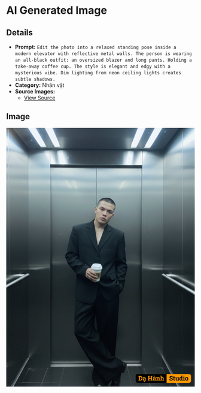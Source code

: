 # AI Generated Image

## Details
- **Prompt:** `Edit the photo into a relaxed standing pose inside a modern elevator with reflective metal walls. The person is wearing an all-black outfit: an oversized blazer and long pants. Holding a take-away coffee cup. The style is elegant and edgy with a mysterious vibe. Dim lighting from neon ceiling lights creates subtle shadows.`
- **Category:** Nhân vật
- **Source Images:**
  - [View Source](https://raw.githubusercontent.com/lenzcomvth/ImageLibrary/main/Male.png)

## Image
![AI Generated Image](./image-2025-10-06T21-08-29-761Z-4irvh.png)
